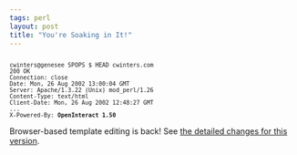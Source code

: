 ```yaml
---
tags: perl
layout: post
title: "You're Soaking in It!"
---
```




<pre><font size="-1">
cwinters@genesee SPOPS $ HEAD cwinters.com
200 OK
Connection: close
Date: Mon, 26 Aug 2002 13:00:04 GMT
Server: Apache/1.3.22 (Unix) mod_perl/1.26
Content-Type: text/html
Client-Date: Mon, 26 Aug 2002 12:48:27 GMT
...
X-Powered-By: <b>OpenInteract 1.50</b>
</font></pre>

<p>Browser-based template editing is back! See <a href="http://sourceforge.net/project/shownotes.php?release_id=107160">the detailed changes for this version</a>.


